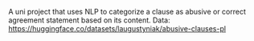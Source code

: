 A uni project that uses NLP to categorize a clause as abusive or correct agreement statement based on its content.
Data: https://huggingface.co/datasets/laugustyniak/abusive-clauses-pl

